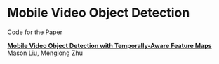 Mobile Video Object Detection
========================================

Code for the Paper

**[Mobile Video Object Detection with Temporally-Aware Feature Maps][1]**
Mason Liu, Menglong Zhu


[1]: https://arxiv.org/abs/1711.06368
